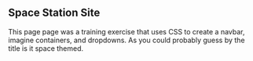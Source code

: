 ## Space Station Site
This page page was a training exercise that uses CSS to create a navbar, imagine containers, and dropdowns. As you could probably guess by the title is it space themed.
